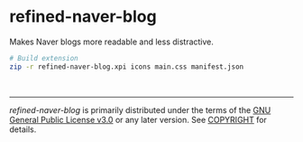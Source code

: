 refined-naver-blog
========
Makes Naver blogs more readable and less distractive.

```bash
# Build extension
zip -r refined-naver-blog.xpi icons main.css manifest.json
```

&nbsp;

--------

*refined-naver-blog* is primarily distributed under the terms of the [GNU
General Public License v3.0] or any later version. See [COPYRIGHT] for details.

[GNU General Public License v3.0]: LICENSE
[COPYRIGHT]: COPYRIGHT
